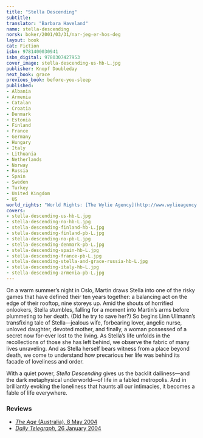 ```yaml
---
title: "Stella Descending"
subtitle:
translator: "Barbara Haveland"
name: stella-descending
norsk: boker/2001/03/31/nar-jeg-er-hos-deg
layout: book
cat: Fiction
isbn: 9781400030941
isbn_digital: 9780307427953
cover_image: stella-descending-us-hb-L.jpg
publisher: Knopf Doubleday
next_book: grace
previous_book: before-you-sleep
published:
- Albania
- Armenia
- Catalan
- Croatia
- Denmark
- Estonia
- Finland
- France
- Germany
- Hungary
- Italy
- Lithuania
- Netherlands
- Norway
- Russia
- Spain
- Sweden
- Turkey
- United Kingdom
- US
world_rights: "World Rights: [The Wylie Agency](http://www.wylieagency.com/)"
covers:
- stella-descending-us-hb-L.jpg  
- stella-descending-no-hb-L.jpg  
- stella-descending-finland-hb-L.jpg  
- stella-descending-finland-pb-L.jpg  
- stella-descending-no-pb-L.jpg  
- stella-descending-denmark-pb-L.jpg  
- stella-descending-spain-hb-L.jpg  
- stella-descending-france-pb-L.jpg  
- stella-descending-stella-and-grace-russia-hb-L.jpg  
- stella-descending-italy-hb-L.jpg  
- stella-descending-armenia-pb-L.jpg 
---
```

On a warm summer’s night in Oslo, Martin draws Stella into one of the risky games that have defined their ten years together: a balancing act on the edge of their rooftop, nine storeys up. Amid the shouts of horrified onlookers, Stella stumbles, falling for a moment into Martin’s arms before plummeting to her death. (Did he try to save her?) So begins Linn Ullmann’s transfixing tale of Stella—jealous wife, forbearing lover, angelic nurse, unloved daughter, devoted mother, and finally, a woman possessed of a secret now for-ever lost to the living. As Stella’s life unfolds in the recollections of those she has left behind, we observe the fabric of many lives unraveling. And as Stella herself bears witness from a place beyond death, we come to understand how precarious her life was behind its facade of loveliness and order.

 With a quiet power,  *Stella Descending* gives us the backlit dailiness—and the dark metaphysical underworld—of life in a fabled metropolis. And in brilliantly evoking the loneliness that haunts all our intimacies, it becomes a fable of life everywhere. 

### Reviews

- [*The Age* (Australia), 8 May 2004](/assets/files/Age-08-05-2004.pdf)  
- [*Daily Telegraph*, 26 January 2004](/assets/files/Telegraph-26-01-2004.pdf)
